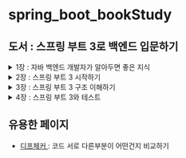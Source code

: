 # spring_boot_bookStudy
## 도서 : 스프링 부트 3로 백엔드 입문하기

<details>
<summary>1장 : 자바 백엔드 개발자가 알아두면 좋은 지식</summary>
## 개념

### 클라이언트 : 서버로 요청하는 프로그램 모두
### 서버 : 클라이언트의 요청을 받아 처리하는 주체

### 데이터베이스
정의 : 여러 사람이 데이터를 한 군데에 모아놓고 여러 사람이 사용할 목적으로 관리하는 데이터 저장소
종류 : MySQL, 오라클, postgreSQL

RDB : Relational Database의 약자로 관계형 데이터베이스라는 뜻이다.
- 데이터를 행과 열로 이루어진 테이블로 관리한다.
- 기본키를 사용해 각 행을식별한다.
- 각 테이블 간의 관계를 지을 수 있다.

SQL : Structured Query Language의 약자로 데이터를 검색하는 언어다.

NoSQL : SQL을 안 쓴다는 의미로 사용되기도 하고, 최근에는 Not Only SQL의 의미로 많이 사용된다.
- RDB는 데이터 저장, 질의, 수정, 삭제가 용이하다. -> 반면에 성능을 올리는게 힘들다.
- 데이터베이스의 성능을 높이려면 스케일 업, 스케일 아웃이 필요하다.
  - 스케일 업 : 장비를 업그레이드 하면 된다.
  - 스케일 아웃 : 데이터베이스 분산이 필요하다.
  - 이때 트랜잭션을 사용하면 성능이 떨어진다.
- 이런 RDB의 문제점을 해결하기 위해서 NoSQL 데이터베이스가 만들어졌다.

### 아이파와 포트
<p>IP : 인터넷에서 컴퓨터 또는 기기들이 서로를 식별하고 통신하기 위한 주소</p>
<p>포트 : 그 서버에서 운용되고 있는 서비스를 구분하기 위한 번호</p>

### 라이브러리와 프레임워크
<p>
라이브러리 : 애플리케이션 개별에 필요한 기능인 클래스, 함수 등을 모아놓은 코드의 모음
<li>개발을 하는 과정에서 필요한 기능을 구현하기 위해 사용하는 것.</li>
</p>
<p>프레임워크 : 소프트웨어 개발을 수월하게 하기 위한 소프트웨어 개발 환경이다.

<li>정해진 틀에서 개발해야 한다는 단점이 있지만 개발 효율은 굉장히 높아진다.</li>
<li>애플리케이션을 개발할 때 전체적인 구조를 잡기 위해 사용하는 것</li>
</p>

### 백엔드 개발자의 역할
<ol>
<li>과제 할당</li>
<li>과제 분석</li>
<li>개발</li>
<li>테스트</li>
<li>QA</li>
<li>배포</li>
<li>유지보수</li>
<ul>
<li>과제를 한 번에 병합해서 배포하거나 새로운 기능이 추가될 때마다 배포한다.</li>
<li>롤링 배포 : 특정 개수의 서버들을 돌아가며 배포한다.</li>
<li>카나리 배포 : 전체 서버의 특정 비율만큼 배포해보고 문제없는 경우 점점 배포를 늘려간다.</li>
<li>CI(Continuous Integration)/ CD(Continuous Delivery & Continuous Deployment)</li>
<li>CI : 지속적인 통합, 새로운 코드 변경 사항이 정기적으로 빌드 및 테스트되어 저장소에 통합된다.</li>
<li>CD : 지속적인 배포</li>
</ul>
</ol>

### 자바 애너테이션
정의 : 자바로 작성한 코드에 추가하는 표식
<ol>
<li> JDK 1.5버전부터 사용이 가능하다.</li>
</ol>

</details>

<details>
<summary>2장 : 스프링 부트 3 시작하기</summary>

### 스프링과 스프링 부트
<p>엔터프라이즈 애플리케이션 : 대규모의 복잡한 데이터를 관리하는 애플리케이션</p>
<ul>
<li>많은 사용자의 요청을 동시에 처리해야 하므로 서버 성능과 안정성, 보안이 매우 중요하다.</li>
<li>개발자가 여러 사항(성능, 안정성, 보안 등)을 생각하면서 개발하는건 어려움 -> 이걸 해결하는게 스프링(2003년 6월)</li>
<li>스프링은 매우 복잡하다는 단점이 있다. -> 이걸 보완하는게 스프링 부트 (2013년 4월 0.5.0 M6 버전 첫공개)</li>
</ul>

<p>스프링 부트의 주요 특성</p>
<ol>
<li>톰캣, 제티, 언더토우 같은 웹 애플리케이션 서버가 내장됨.</li>
<li>빌드 구성을 단순화하는 스프링 부트 스타터를 제공한다.</li>
<li>XML설정을 하지 않고 자바 코드로 모두 작성이 가능하다.</li>
<li>JAR을 이용해서 자바 옵션만으로도 배포가 가능하다.</li>
<li>애플리케이션의 모니터링 및 관리 도구인 <b>스프링 액츄에이터</b>를 제공한다.</li>
</ol>

<p>스프링과 스프링부트의 차이점</p>
<ol>
<li>스프링은 개발에 필요한 환경을 수동으로 구성</li>
<li>스프링 부트는 스프링 코어, 스프링 MVC의 모든 기능을 자동으로 로드</li>
<li>스프링 부트는 WAS를 자체적으로 가지고 있다.</li>
</ol>

### 제어의 역전과 의존성 주입
<p>IOC(Inversion of Control)(제어의 역전)란?</p>
<ol>
<li>다른 객체를 직접 생성하거나 제어하는 것이 아닌 외부에서 관리하는 객체를 가져와 사용하는 것</li>
<li>스프링은 스프링 컨테이너가 객체를 관리, 제공하는 역할을 한다.</li>
</ol>

<p>DI(Dependency Injection)(의존성 주입)란?</p>
<ol>
<li>어떤 클래스가 다른 클래스에 의존한다는 뜻</li>
<li>@Autowired라는 애너테이션을 사용해서 스프링 컨테이너에 있는 빈이라는 것을 주입한다.</li>
</ol>

<p>이런 기능등을 사용해서 스프링은 자바 코드로 직접 생성하는게 아닌 스프링 컨테이너에서 객체를 주입받아 사용한다.</p>

### 빈과 스프링 컨테이너
<p>스프링 컨테이너란?</p>
<ol>
<li>빈을 생성하고 관리한다. 빈이 생성되고 소멸되기까지의 생명주기를 이 스프링 컨테이너가 관리하는 것이다.</li>
</ol>

<p>빈이란?</p>
<ol>
<li>스프링 컨테이너가 생성하고 관리하는 객체</li>
<li>등록하기 위해서 XML파일 설정, 애너테이션 추가 같은 방법들을 제공한다.</li>
<li>@Component애너테이션을 이용해서 빈으로 등록할 수 있다.</li>
<li>빈으로 등록될때는 첫 글자를 소문자로 바꿔서 관리한다.</li>
</ol>

### 관점 지향 프로그래밍
<p>AOP(Aspect Oriented Programming)</p>
<ol>
<li>프로그래밍에 대한 관심을 핵심 관점, 부가 관점으로 나눠서 관심 기준으로 모듈화를 한다.</li>
<li>하나의 로직을 개발할때 기능을 핵심관점이라 생각하고, 로킹, 데이터베이스 연결 등을 부가 관점으로 생각하면 된다.</li>
<li>프로그래머가 핵심 관점 코드에만 집중할 수 있게 될 뿐만 아닌 프로그램의 변경과 확장에도 유연하게 대응이 가능하다.</li>
</ol>

### 이식 가능한 서비스 추상화
<p>PSA(Portable Service Abstraction)</p>
<ol>
<li>스프링에서 제공하는 다양한 기술들을 추상화해 개발자가 쉽게 사용하는 인터페이스</li>
<li>예 : 클라이언트의 매핑과 클래스, 메서드의 매핑을 위한 애너테이션, JPA, MyBatis, JDBC</li>
</ol>

### 스프링 부트 스타터
<ol>
<li>스타터는 spring-boot-starter-{작업유형}이라는 명명규칙을 가짐</li>
<li>spring-boot-starter-web : Spring MVC를 사용해서 RESTful 웹 서비스를 개발할 때 필요한 의존성 모음.</li>
<li>spring-boot-starter-test : 스프링 애플리케이션을 테스트하기 위해 필요한 의존성 모음</li>
<li>spring-boot-starter-validation : 유효성 검사를 위해 필요한 의존성 모음</li>
<li>spring-boot-starter-actuator : 모니터링을 위해 애플리케이션에서 제공하는 다양한 정보를 제공하기 쉽게 하는 의존성 모음</li>
<li>spring-boot-starter-data-jap : ORM을 사용하기 위한 인터페이스의 모음인 JPA를 더 쉽게 사용하기 위한 의존성의 모음</li>
<li>어찌 가져오는지 궁금하다면</li>
<li><a href = "https://bit.ly/3N0vENa">스프링 공식 Dependency Versions 문서</a></li>
<li><a href = "https://bit.ly/40o8bZd">스타터 종류 참고(깃허브)</a></li>
</ol>

### 자동 구성 (알아놓으면 좋은 부분!)
<ol>
<li>스프링 부트는 서버를 시작할 때 구성 파일을 읽어와서 설정한다.</li>
<li>자동 설정은 META-INF에 있는 spring.factories파일에 있다.</li>
</ol>


### 자바 17의 주요 특징
<ol>
<li>"""로 감싼 텍스트를 사용해서 여러 줄의 텍스트 표현이 가능하다</li>
<li>formatted()메서드</li>


```java
String textBlock17 = """
{
    "id": %d,
    "name": "%s"
}
""".formatted(2, "juice");
```
```JSON
{
    "id": 2,
    "name": "juice"
}

```
<li>레코드</li>
<ul>
<li>데이터 전달을 목적으로 하는 객체를 더 빠르고 간편하게 만들기 위한 기능이다.</li>
<li>상속이 불가능</li>
<li>파라미터에 정의한 필드는 private final로 정의된다.</li>
<li>게터를 자동으로 생성</li>
</ul>
<li>패턴 매칭 : 바로 형변환을 하는게 가능하다.</li>

```java 
//11 버전
if(o instanceof Integer){
    Integer i = (Integer) o
}
//17 버전
if(o instanceof Integer i){
    
}
```
<li>자료형에 맞는 case문 처리</li>

```java
static double getIntegerValue(Object o){
    return switch (o) {
      case Double d -> d.intValue();
      case Float f -> f.intValue();
      case String s -> Integer.parseInt(s);
      default -> 0d;
    };
}
```
<li>Servlet, JPA의 네임 스페이스가 Jakarta로 대체</li>
<li>GraalVM기반의 스프링 네이티브 공식 지원</li>
<ul>
<li>기본의 사용하던 자바 가상 머신에 비해 훨씬 빠르게 시작되며 더 적은 메모리 공간을 차지한다.</li>
<li>기존의 JVM 실행 파일과 비교해 네이티브 이미지를 사용하면 가동 시간이 짧아지고 메모리를 더 적게 소모한다.</li>
</ul>
</ol>

### @SprintBootApplication
<ol>
<li>@SpringBootConfiguration</li>
<li>@ComponentScan : 사용자가 등록한 빈을 읽고 등록한다.</li>
<ol>
<li>@Configuration</li>
<li>@Repository</li>
<li>@Controller, @RestController</li>
<li>@Service</li>
</ol>
<li>@EnableAutoConfiguration : 스프링 부트에서 자동 구성을 활성화하는 애너테이션</li>
</ol>

### 컨트롤러에 들어가는 애너테이션
<ol>
<li>@RestController : 라우터 역할을 하는 애너테이션</li>
<li>@RestController는 @Controller, @ResponseBody가 합쳐짐</li>
<li>@Controller에는 @Component가 포함됨</li>
<li>라우터 : HTTP 요청과 메서드를 연결하는 장치</li>
</ol>
</details>

<details>
<summary>3장 : 스프링 부트 3 구조 이해하기</summary>

### 스프링 부트 3 구조 살펴보기
<ol>
<li>프레젠테이션 계층 - 컨트롤러 : HTTP 요청을 받고 비즈니스 계층으로 전송하는 역할을 한다.</li>
<li>비즈니스 계층 - 서비스 : 모든 비즈니스 로직을 처리한다.</li>
<li>퍼시스턴스 계층 - 리포지터리 : 이 과정에서 데이터베이스에 접근하는 DAO객체를 사용한다. DAO는 데이터베이스 계층과 상호작용하기 위한 객체다.</li>
</ol>
<hr>
<ol>
<li>application.yml : 스프링 부트 서버가 실행되면 자동으로 로딩되는 파일. -> 파일을 작성할 때 들여쓰기로 계층 구조를 표현한다. (YAML)</li>
<li>build.grable
<ul>
<li>implementation : 프로젝트 코드가 컴파일 시점과 런타임에 모두 해당 라이브러리를 필요로 할때 사용</li>
<li>testImplementation : 프로젝트의 테스트 코드를 컴파일하고 실행할 때만 필요한 의존성을 설정, 테스트 코드에서만 사용, 메인 애플리케이션 코드에서는 사용 안함</li>
<li>runtimeOnly : 런타임에만 필요한 의존성을 지정, 컴파일 시에는 필요하지 않지만, 애플리케이션을 실행할 때 필요한 라이브러리 설정</li>
<li>compileOnly : 컴파일 시에만 필요, 런타임에는 포함되지 않아야 하는 의존성 지정</li>
<li>annotationProcessor : 컴파일 시에 애너테이션을 처리할 때 사용하는 도구의 의존성 지정</li>
</ul>
</li>
</ol>

<hr>
만약 실행이 되었을 때 Controller -> service -> repository순으로 실행된다.

### /test요청을 했을 때 흐름도
<ol>
<li>요청이 먼저 들어온다.</li>
<li>스프링 부트의 디스패처 서블릿이라는 녀석이 URL을 분석한다.</li>
<li>컨트롤러에 들어있는 메서드와 매칭이 되고 실행된다.</li>
<li>서비스 계층으로 넘어가서 로직을 수행한후 반환한 값을 JSON, XML 등 다양한 형태로 반환해준다.</li>
</ol>

</details>





<details>
<summary>4장 : 스프링 부트 3와 테스트</summary>

### Given-When-Then구조
<ul>
<li>Given : 테스트 실행을 준비하는 단계</li>
<li>When : 테스트를 진행하는 단계</li>
<li>Then : 테스트 결과를 검증하는 단계</li>
</ul>

### JUnit란??
<ul>
<li>자바 언어를 위한 단위 테스트 프레임워크다.</li>
<li>단위 테스트 : 작성한 코드가 의도대로 작동하는지 작은 단위로 검증하는 것</li>
<li>특징</li>
<ol>
<li>@Test 애너테이션으로 메서드를 호출할 때마다 새 인스턴스를 생성, 독립 테스트 가능</li>
<li>예상 결과를 검증하는 어선셜 메서드 제공</li>
<li>사용 방법이 단순, 테스트 코드 작성 시간이 적음</li>
<li>자동 실행, 자체 결과를 확인하고 즉각적인 피드백을 제공</li>
</ol>
<li>관련된 애너테이션</li>
<ul>
<li>@BeforeAll : 전체 테스트를 시작하기 전에 1회실행해서 메서드는 static으로 선언해야 한다.</li>

```java
@BeforeAll// 전체 테스트를 시작하기 전에 1회 실행한다.
static void beforeAll(){
  System.out.println("@BeforeAll");
}
```

<li>@BeforeEach : 테스트 케이스를 시작하기 전마다 실행</li>

```java
@BeforeEach//테스트 케이스를 시작하기 전마다 실행한다.
public void beforeEach(){
    System.out.println("@BeforeEach");
}
```
<li>@AfterAll : 전체 테스트를 마치고 종료하기 전에 1회 실행하므로 메서드는 static으로 선언</li>

```java
@AfterAll
static void afterAll(){
    System.out.println("@AfterAll");
}
```
<li>@AfterEach : 테스트 케이스를 종료하기 전마다 실행</li>

```java
@AfterEach
public void afterEach(){
    System.out.println("@AfterEach");
}
```
</ul>
<li>AssertJ를 이용해서 비교하는게 가능하다.</li>
</ul>

</details>


## 유용한 페이지
<ul>
<li><a href = "https://www.diffchecker.com/">디프체커 </a>: 코드 서로 다른부분이 어떤건지 비교하기</li>
</ul>